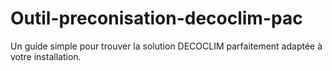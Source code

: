 # Outil-preconisation-decoclim-pac
Un guide simple pour trouver la solution DECOCLIM parfaitement adaptée à votre installation.
